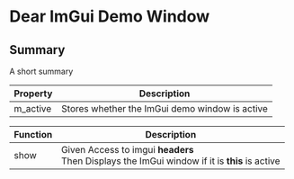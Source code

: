 
# Dear ImGui Demo Window

## Summary 
A short summary

| Property | Description |
| --- | --- |
| m_active  | Stores whether the ImGui demo window is active |

|Function | Description |
| --- | --- |
| show | Given Access to imgui **headers** <br> Then Displays the ImGui window if it is **this** is active | 